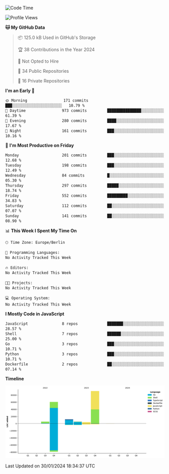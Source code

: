 <!--START_SECTION:waka-->
![Code Time](http://img.shields.io/badge/Code%20Time-0%20secs-blue)

![Profile Views](http://img.shields.io/badge/Profile%20Views-0-blue)

**🐱 My GitHub Data** 

> 📦 125.0 kB Used in GitHub's Storage 
 > 
> 🏆 38 Contributions in the Year 2024
 > 
> 🚫 Not Opted to Hire
 > 
> 📜 34 Public Repositories 
 > 
> 🔑 16 Private Repositories 
 > 
**I'm an Early 🐤** 

```text
🌞 Morning                171 commits         ███░░░░░░░░░░░░░░░░░░░░░░   10.79 % 
🌆 Daytime                973 commits         ███████████████░░░░░░░░░░   61.39 % 
🌃 Evening                280 commits         ████░░░░░░░░░░░░░░░░░░░░░   17.67 % 
🌙 Night                  161 commits         ███░░░░░░░░░░░░░░░░░░░░░░   10.16 % 
```
📅 **I'm Most Productive on Friday** 

```text
Monday                   201 commits         ███░░░░░░░░░░░░░░░░░░░░░░   12.68 % 
Tuesday                  198 commits         ███░░░░░░░░░░░░░░░░░░░░░░   12.49 % 
Wednesday                84 commits          █░░░░░░░░░░░░░░░░░░░░░░░░   05.30 % 
Thursday                 297 commits         █████░░░░░░░░░░░░░░░░░░░░   18.74 % 
Friday                   552 commits         █████████░░░░░░░░░░░░░░░░   34.83 % 
Saturday                 112 commits         ██░░░░░░░░░░░░░░░░░░░░░░░   07.07 % 
Sunday                   141 commits         ██░░░░░░░░░░░░░░░░░░░░░░░   08.90 % 
```


📊 **This Week I Spent My Time On** 

```text
🕑︎ Time Zone: Europe/Berlin

💬 Programming Languages: 
No Activity Tracked This Week

🔥 Editors: 
No Activity Tracked This Week

🐱‍💻 Projects: 
No Activity Tracked This Week

💻 Operating System: 
No Activity Tracked This Week
```

**I Mostly Code in JavaScript** 

```text
JavaScript               8 repos             ███████░░░░░░░░░░░░░░░░░░   28.57 % 
Shell                    7 repos             ██████░░░░░░░░░░░░░░░░░░░   25.00 % 
Go                       3 repos             ███░░░░░░░░░░░░░░░░░░░░░░   10.71 % 
Python                   3 repos             ███░░░░░░░░░░░░░░░░░░░░░░   10.71 % 
Dockerfile               2 repos             ██░░░░░░░░░░░░░░░░░░░░░░░   07.14 % 
```



**Timeline**

![Lines of Code chart](https://raw.githubusercontent.com/mouismail/mouismail/main/assets/bar_graph.png)


 Last Updated on 30/01/2024 18:34:37 UTC
<!--END_SECTION:waka-->

